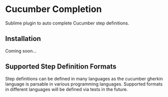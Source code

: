 Cucumber Completion
===================

Sublime plugin to auto complete Cucumber step definitions.

Installation
------------

Coming soon...

Supported Step Definition Formats
---------------------------------

Step definitions can be defined in many languages as the cucumber gherkin language is
parsable in various programming languages.  Supported formats in different languages
will be defined via tests in the future.

